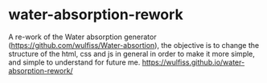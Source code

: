 # water-absorption-rework
 A re-work of the Water absorption generator (https://github.com/wulfiss/Water-absortion), the objective is to change the structure of the html, css and js in general in order to make it more simple, and simple to understand for future me.
https://wulfiss.github.io/water-absorption-rework/
